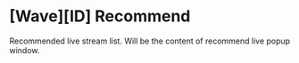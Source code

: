 # [Wave][ID] Recommend

Recommended live stream list. Will be the content of recommend live popup window.
